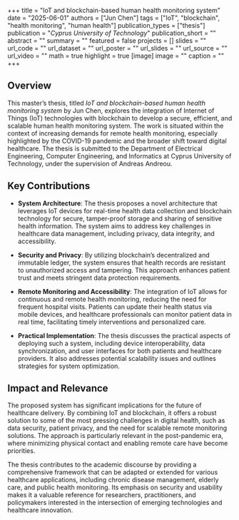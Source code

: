 +++
title = "IoT and blockchain-based human health monitoring system"
date = "2025-06-01"
authors = ["Jun Chen"]
tags = ["IoT", "blockchain", "health monitoring", "human health"]
publication_types = ["thesis"]
publication = "_Cyprus University of Technology_"
publication_short = ""
abstract = ""
summary = ""
featured = false
projects = []
slides = ""
url_code = ""
url_dataset = ""
url_poster = ""
url_slides = ""
url_source = ""
url_video = ""
math = true
highlight = true
[image]
image = ""
caption = ""
+++

## Overview

This master’s thesis, titled *IoT and blockchain-based human health monitoring system* by Jun Chen, explores the integration of Internet of Things (IoT) technologies with blockchain to develop a secure, efficient, and scalable human health monitoring system. The work is situated within the context of increasing demands for remote health monitoring, especially highlighted by the COVID-19 pandemic and the broader shift toward digital healthcare. The thesis is submitted to the Department of Electrical Engineering, Computer Engineering, and Informatics at Cyprus University of Technology, under the supervision of Andreas Andreou.

## Key Contributions

- **System Architecture**: The thesis proposes a novel architecture that leverages IoT devices for real-time health data collection and blockchain technology for secure, tamper-proof storage and sharing of sensitive health information. The system aims to address key challenges in healthcare data management, including privacy, data integrity, and accessibility.

- **Security and Privacy**: By utilizing blockchain’s decentralized and immutable ledger, the system ensures that health records are resistant to unauthorized access and tampering. This approach enhances patient trust and meets stringent data protection requirements.

- **Remote Monitoring and Accessibility**: The integration of IoT allows for continuous and remote health monitoring, reducing the need for frequent hospital visits. Patients can update their health status via mobile devices, and healthcare professionals can monitor patient data in real time, facilitating timely interventions and personalized care.

- **Practical Implementation**: The thesis discusses the practical aspects of deploying such a system, including device interoperability, data synchronization, and user interfaces for both patients and healthcare providers. It also addresses potential scalability issues and outlines strategies for system optimization.

## Impact and Relevance

The proposed system has significant implications for the future of healthcare delivery. By combining IoT and blockchain, it offers a robust solution to some of the most pressing challenges in digital health, such as data security, patient privacy, and the need for scalable remote monitoring solutions. The approach is particularly relevant in the post-pandemic era, where minimizing physical contact and enabling remote care have become priorities.

The thesis contributes to the academic discourse by providing a comprehensive framework that can be adapted or extended for various healthcare applications, including chronic disease management, elderly care, and public health monitoring. Its emphasis on security and usability makes it a valuable reference for researchers, practitioners, and policymakers interested in the intersection of emerging technologies and healthcare innovation.